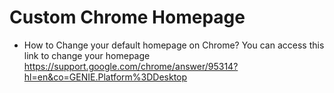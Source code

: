 # Custom Chrome Homepage

*   How to Change your default homepage on Chrome?
You can access this link to change your homepage
https://support.google.com/chrome/answer/95314?hl=en&co=GENIE.Platform%3DDesktop
